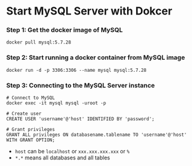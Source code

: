 # Start MySQL Server with Dokcer

### Step 1: Get the docker image of MySQL

```
docker pull mysql:5.7.28
```

### Step 2: Start running a docker container from MySQL image

```
docker run -d -p 3306:3306 --name mysql mysql:5.7.28
```


### Step 3: Connecting to the MySQL Server instance

```
# Connect to MySQL
docker exec -it mysql mysql -uroot -p

# Create user
CREATE USER 'username'@'host' IDENTIFIED BY 'password';

# Grant privileges
GRANT ALL privileges ON databasename.tablename TO 'username'@'host' WITH GRANT OPTION;
```

- `host` can be `localhost` or `xxx.xxx.xxx.xxx` or `%`
- `*.*` means all databases and all tables
<!--stackedit_data:
eyJoaXN0b3J5IjpbMjA1MjAzMjE1OCw5ODc5MDQxNzldfQ==
-->